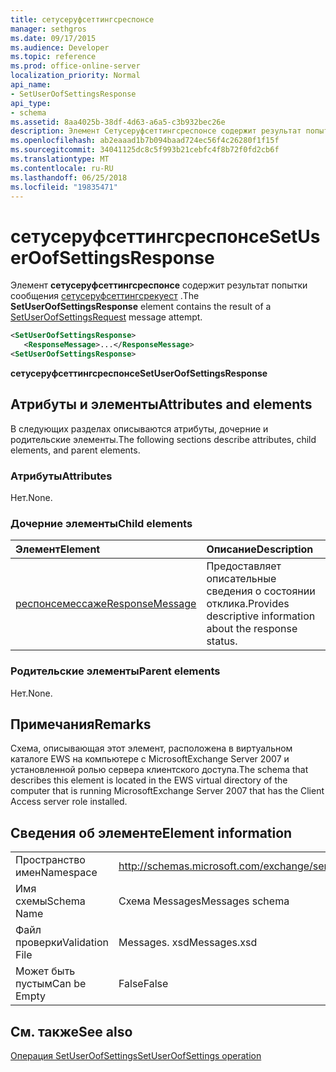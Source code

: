 ```yaml
---
title: сетусеруфсеттингсреспонсе
manager: sethgros
ms.date: 09/17/2015
ms.audience: Developer
ms.topic: reference
ms.prod: office-online-server
localization_priority: Normal
api_name:
- SetUserOofSettingsResponse
api_type:
- schema
ms.assetid: 8aa4025b-38df-4d63-a6a5-c3b932bec26e
description: Элемент Сетусеруфсеттингсреспонсе содержит результат попытки сообщения Сетусеруфсеттингсрекуест.
ms.openlocfilehash: ab2eaaad1b7b094baad724ec56f4c26280f1f15f
ms.sourcegitcommit: 34041125dc8c5f993b21cebfc4f8b72f0fd2cb6f
ms.translationtype: MT
ms.contentlocale: ru-RU
ms.lasthandoff: 06/25/2018
ms.locfileid: "19835471"
---
```

# <a name="setuseroofsettingsresponse"></a><span data-ttu-id="6fa66-103">сетусеруфсеттингсреспонсе</span><span class="sxs-lookup"><span data-stu-id="6fa66-103">SetUserOofSettingsResponse</span></span>

<span data-ttu-id="6fa66-104">Элемент **сетусеруфсеттингсреспонсе** содержит результат попытки сообщения [сетусеруфсеттингсрекуест](setuseroofsettingsrequest.md) .</span><span class="sxs-lookup"><span data-stu-id="6fa66-104">The **SetUserOofSettingsResponse** element contains the result of a [SetUserOofSettingsRequest](setuseroofsettingsrequest.md) message attempt.</span></span> 
  
```xml
<SetUserOofSettingsResponse>
   <ResponseMessage>...</ResponseMessage>
<SetUserOofSettingsResponse>
```

 <span data-ttu-id="6fa66-105">**сетусеруфсеттингсреспонсе**</span><span class="sxs-lookup"><span data-stu-id="6fa66-105">**SetUserOofSettingsResponse**</span></span>
## <a name="attributes-and-elements"></a><span data-ttu-id="6fa66-106">Атрибуты и элементы</span><span class="sxs-lookup"><span data-stu-id="6fa66-106">Attributes and elements</span></span>

<span data-ttu-id="6fa66-107">В следующих разделах описываются атрибуты, дочерние и родительские элементы.</span><span class="sxs-lookup"><span data-stu-id="6fa66-107">The following sections describe attributes, child elements, and parent elements.</span></span>
  
### <a name="attributes"></a><span data-ttu-id="6fa66-108">Атрибуты</span><span class="sxs-lookup"><span data-stu-id="6fa66-108">Attributes</span></span>

<span data-ttu-id="6fa66-109">Нет.</span><span class="sxs-lookup"><span data-stu-id="6fa66-109">None.</span></span>
  
### <a name="child-elements"></a><span data-ttu-id="6fa66-110">Дочерние элементы</span><span class="sxs-lookup"><span data-stu-id="6fa66-110">Child elements</span></span>

|<span data-ttu-id="6fa66-111">**Элемент**</span><span class="sxs-lookup"><span data-stu-id="6fa66-111">**Element**</span></span>|<span data-ttu-id="6fa66-112">**Описание**</span><span class="sxs-lookup"><span data-stu-id="6fa66-112">**Description**</span></span>|
|:-----|:-----|
|[<span data-ttu-id="6fa66-113">респонсемессаже</span><span class="sxs-lookup"><span data-stu-id="6fa66-113">ResponseMessage</span></span>](responsemessage.md) <br/> |<span data-ttu-id="6fa66-114">Предоставляет описательные сведения о состоянии отклика.</span><span class="sxs-lookup"><span data-stu-id="6fa66-114">Provides descriptive information about the response status.</span></span>  <br/> |
   
### <a name="parent-elements"></a><span data-ttu-id="6fa66-115">Родительские элементы</span><span class="sxs-lookup"><span data-stu-id="6fa66-115">Parent elements</span></span>

<span data-ttu-id="6fa66-116">Нет.</span><span class="sxs-lookup"><span data-stu-id="6fa66-116">None.</span></span>
  
## <a name="remarks"></a><span data-ttu-id="6fa66-117">Примечания</span><span class="sxs-lookup"><span data-stu-id="6fa66-117">Remarks</span></span>

<span data-ttu-id="6fa66-118">Схема, описывающая этот элемент, расположена в виртуальном каталоге EWS на компьютере с MicrosoftExchange Server 2007 и установленной ролью сервера клиентского доступа.</span><span class="sxs-lookup"><span data-stu-id="6fa66-118">The schema that describes this element is located in the EWS virtual directory of the computer that is running MicrosoftExchange Server 2007 that has the Client Access server role installed.</span></span>
  
## <a name="element-information"></a><span data-ttu-id="6fa66-119">Сведения об элементе</span><span class="sxs-lookup"><span data-stu-id="6fa66-119">Element information</span></span>

|||
|:-----|:-----|
|<span data-ttu-id="6fa66-120">Пространство имен</span><span class="sxs-lookup"><span data-stu-id="6fa66-120">Namespace</span></span>  <br/> |http://schemas.microsoft.com/exchange/services/2006/messages  <br/> |
|<span data-ttu-id="6fa66-121">Имя схемы</span><span class="sxs-lookup"><span data-stu-id="6fa66-121">Schema Name</span></span>  <br/> |<span data-ttu-id="6fa66-122">Схема Messages</span><span class="sxs-lookup"><span data-stu-id="6fa66-122">Messages schema</span></span>  <br/> |
|<span data-ttu-id="6fa66-123">Файл проверки</span><span class="sxs-lookup"><span data-stu-id="6fa66-123">Validation File</span></span>  <br/> |<span data-ttu-id="6fa66-124">Messages. xsd</span><span class="sxs-lookup"><span data-stu-id="6fa66-124">Messages.xsd</span></span>  <br/> |
|<span data-ttu-id="6fa66-125">Может быть пустым</span><span class="sxs-lookup"><span data-stu-id="6fa66-125">Can be Empty</span></span>  <br/> |<span data-ttu-id="6fa66-126">False</span><span class="sxs-lookup"><span data-stu-id="6fa66-126">False</span></span>  <br/> |
   
## <a name="see-also"></a><span data-ttu-id="6fa66-127">См. также</span><span class="sxs-lookup"><span data-stu-id="6fa66-127">See also</span></span>



[<span data-ttu-id="6fa66-128">Операция SetUserOofSettings</span><span class="sxs-lookup"><span data-stu-id="6fa66-128">SetUserOofSettings operation</span></span>](setuseroofsettings-operation.md)

